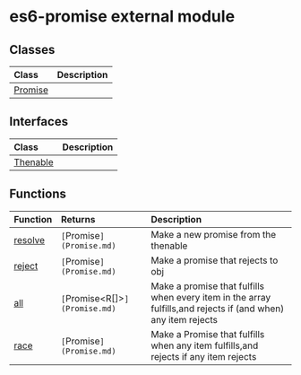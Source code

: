 # es6-promise external module


## Classes

| Class	   |  Description |
|:-------------|:---------------|
| [Promise](Promise.md)     |  |



## Interfaces

| Class	   |  Description |
|:-------------|:---------------|
| [Thenable](Thenable.md)   |   |



## Functions

| Function	   | Returns | Description |
|:-------------|:------|:---------------|
| [resolve<R>](resolve<R>~qYa89.md) |`[`Promise<R>`](Promise.md) `   | Make a new promise from the thenable  |
| [reject](reject~Xzp89.md) |`[`Promise<any>`](Promise.md) `   | Make a promise that rejects to obj  |
| [all<R>](all<R>~SjwM9.md) |`[`Promise<R[]>`](Promise.md) `   | Make a promise that fulfills when every item in the array fulfills,and rejects if (and when) any item rejects  |
| [race<R>](race<R>~iD0o9.md) |`[`Promise<R>`](Promise.md) `   | Make a Promise that fulfills when any item fulfills,and rejects if any item rejects  |






